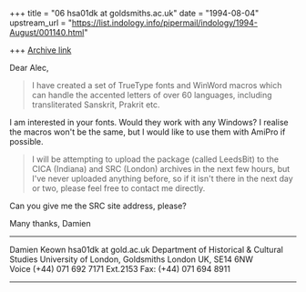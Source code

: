 +++
title = "06 hsa01dk at goldsmiths.ac.uk"
date = "1994-08-04"
upstream_url = "https://list.indology.info/pipermail/indology/1994-August/001140.html"

+++
[Archive link](https://list.indology.info/pipermail/indology/1994-August/001140.html)

Dear Alec,

>I have created a set of TrueType fonts and WinWord macros which can 
>handle the accented letters of over 60 languages, including transliterated 
>Sanskrit, Prakrit etc. 

I am interested in your fonts. Would they work with any Windows? I realise
the macros won't be the same, but I would like to use them with AmiPro if
possible.

>I will be attempting to upload the package (called LeedsBit) to the CICA 
>(Indiana) and SRC (London) archives in the next few hours, but I've 
>never uploaded anything before, so if it isn't there in the next day or two, 
>please feel free to contact me directly.

Can you give me the SRC site address, please?

Many thanks,
Damien
*************************************************
Damien Keown hsa01dk at gold.ac.uk
Department of Historical & Cultural Studies
University of London, Goldsmiths
London UK, SE14 6NW                                                    
Voice (+44)  071 692 7171 Ext.2153
Fax:   (+44)  071 694 8911
*************************************************






